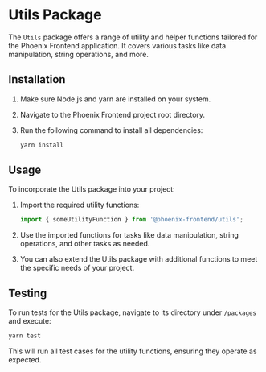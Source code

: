 # Utils Package

The `Utils` package offers a range of utility and helper functions tailored for the Phoenix Frontend application. It covers various tasks like data manipulation, string operations, and more.

## Installation

1. Make sure Node.js and yarn are installed on your system.
2. Navigate to the Phoenix Frontend project root directory.
3. Run the following command to install all dependencies:

    ```bash
    yarn install
    ```

## Usage

To incorporate the Utils package into your project:

1. Import the required utility functions:

    ```javascript
    import { someUtilityFunction } from '@phoenix-frontend/utils';
    ```

2. Use the imported functions for tasks like data manipulation, string operations, and other tasks as needed.

3. You can also extend the Utils package with additional functions to meet the specific needs of your project.

## Testing

To run tests for the Utils package, navigate to its directory under `/packages` and execute:
```bash
yarn test
```

This will run all test cases for the utility functions, ensuring they operate as expected.
